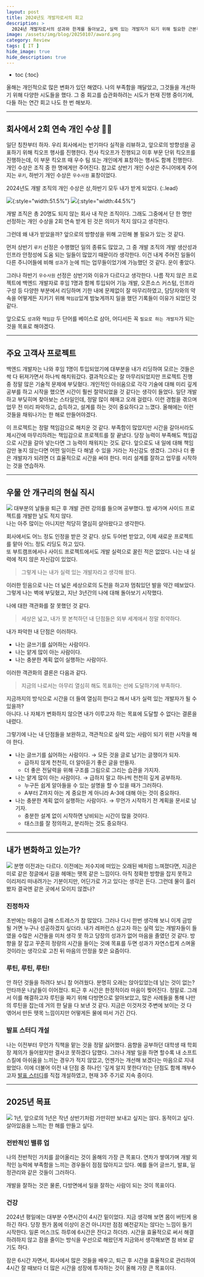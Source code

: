 ```yaml
---
layout: post
title: 2024년도 개발자로서의 회고
description: >
  2024년 개발자로서의 성과와 한계를 돌아보고, 실력 있는 개발자가 되기 위해 필요한 근본적인 변화와 2025년 목표를 담은 회고록
image: /assets/img/blog/20250107/award.png
category: Review
tags: [ IT ]
hide_image: true
hide_description: true
---
```


* toc
{:toc}

올해는 개인적으로 많은 변화가 있던 해였다. 나의 부족함을 깨달았고, 그것들을 개선하기 위해 다양한 시도들을 했다. 
그 중 회고를 습관화하려는 시도가 현재 진행 중이기에, 다들 하는 연간 회고 나도 한 번 해보자.

---
## 회사에서 2회 연속 개인 수상  🎉🎉
일단 칭찬부터 하자. 우리 회사에서는 반기마다 실적을 리뷰하고, 앞으로의 방향성을 공표하기 위해 킥오프 행사를 진행한다. 
전사 킥오프가 진행되고 이후 부문 단위 킥오프를 진행하는데, 이 부문 킥오프 때 우수 팀 또는 개인에게 표창하는 행사도 함께 진행한다. 
개인 수상은 조직 중 한 명에게만 주어진다. 참고로 상반기 개인 수상은 주니어에게 주어지는 `루키`, 하반기 개인 수상은 `우수사원` 표창이었다.

2024년도 개발 조직의 개인 수상은 상,하반기 모두 내가 받게 되었다.
{:.lead}

![](/assets/img/blog/20250107/award.png){:style="width:51.5%"}
![](/assets/img/blog/20250107/certificate.png){:style="width:44.5%"}  

개발 조직은 총 20명도 되지 않는 회사 내 작은 조직이다. 그래도 그중에서 단 한 명만 선정하는 개인 수상을 2회 연속 받게 된 것은 의미가 적지 않다고 생각한다.

그런데 왜 내가 받았을까? 앞으로의 방향성을 위해 고민해 볼 필요가 있는 것 같다.

먼저 상반기 `루키` 선정은 수행했던 일의 종류도 많았고, 그 중 개발 조직의 개발 생산성과 인프라 안정성에 도움 되는 일들이 많았기 때문이라 생각한다. 
이건 내게 주어진 일들이 다른 주니어들에 비해 `성과`가 눈에 띄는 업무들이었기에 가능했던 것 같다. 운이 좋았다.

그러나 하반기 `우수사원` 선정은 상반기와 이유가 다르다고 생각한다. 나름 작지 않은 프로젝트에 백엔드 개발자로 후임 1명과 함께 투입되어 
기능 개발, 오픈소스 커스텀, 인프라 구성 등 다양한 부분에서 리딩하며 기한 내에 문제없이 잘 마무리하였고, 
담당자와의 약속을 어떻게든 지키기 위해 `책임감`있게 밤늦게까지 일을 했던 기록들이 이유가 되었던 것 같다.

앞으로도 `성과`와 `책임감` 두 단어를 베이스로 삼아, 어디서든 꼭 `필요로 하는 개발자`가 되는 것을 목표로 해야겠다.

---
## 주요 고객사 프로젝트
백엔드 개발자는 나와 후임 1명이 투입되었기에 대부분을 내가 리딩하여 모르는 것들은 싹 다 뒤져가면서 하나씩 해치워갔다. 
결과적으로는 잘 마무리되었지만 프로젝트 진행 중 정말 많은 기술적 문제에 부딪혔다. 
개인적인 아쉬움으로 각각 기술에 대해 미리 깊게 공부를 하고 시작을 했으면 시간이 훨씬 절약되었을 것 같다는 생각이 들었다. 
일단 개발하고 부딪히며 찾아보는 스타일인데, 정말 많이 헤매고 오래 걸렸다. 
이런 경험을 겪으며 업무 전 미리 파악하고, 습득하고, 설계를 하는 것이 중요하다고 느꼈다. 올해에는 이런 것들을 채워나가는 한 해로 만들어야겠다.

이 프로젝트는 정말 책임감으로 해치운 것 같다. 부족함이 많았지만 시간을 갈아서라도 제시간에 마무리하려는 책임감으로 프로젝트를 잘 끝냈다. 
당장 능력이 부족해도 책임감으로 시간을 갈아 넣는다면 그 능력이 채워지는 것도 같다. 
앞으로도 내 일에 대해 책임감만 놓지 않는다면 어떤 일이든 다 해낼 수 있을 거라는 자신감도 생겼다. 
그러나 더 좋은 개발자가 되려면 더 효율적으로 시간을 써야 한다. 미리 설계를 잘하고 업무를 시작하는 것을 연습하자.

---
## 우물 안 개구리의 현실 직시
![](/assets/img/blog/20250107/frog.svg)
대부분의 날들을 퇴근 후 개발 관련 강의를 들으며 공부했다. 밤 새가며 사이드 프로젝트를 개발한 날도 적지 않다.   
나는 아주 많이는 아니지만 적당히 열심히 살아왔다고 생각한다. 

회사에서도 어느 정도 인정을 받은 것 같다. 상도 두어번 받았고, 이제 새로운 프로젝트를 맡아 어느 정도 리딩도 하고 있다.  
또 부트캠프에서나 사이드 프로젝트에서도 개발 실력으로 꿀린 적은 없었다. 나는 내 실력에 적지 않은 자신감이 있었다.

> 그렇게 나는 내가 실력 있는 개발자라고 생각해 왔다.

이러한 믿음으로 나는 더 넓은 세상으로의 도전을 하고자 멈춰있던 발을 약간 떼보았다.  
그렇게 나는 벽에 부딪혔고, 지난 3년간의 나에 대해 돌아보기 시작했다.

나에 대한 객관화를 잘 못했던 것 같다.

> 세상은 넓고, 내가 못 본척하던 내 단점들은 외부 세계에서 정말 취약하다. 

내가 파악한 내 단점은 이러하다.

- 나는 글쓰기를 싫어하는 사람이다.
- 나는 얕게 많이 아는 사람이다.
- 나는 충분한 계획 없이 실행하는 사람이다.

이러한 객관화의 결론은 다음과 같다.

> 지금의 나로서는 아무리 열심히 해도 목표하는 선에 도달하기에 부족하다.

지금까지의 방식으로 시간을 더 들여 열심히 한다고 해서 내가 실력 있는 개발자가 될 수 있을까?    
아니다. 나 자체가 변화하지 않으면 내가 이루고자 하는 목표에 도달할 수 없다는 결론을 내렸다.

그렇기에 나는 내 단점들을 보완하고, 객관적으로 실력 있는 사람이 되기 위한 시작을 해야 한다.

- 나는 글쓰기를 싫어하는 사람이다. → 모든 것을 글로 남기는 글쟁이가 되자.
  - 급하지 않게 천천히, 더 알아듣기 좋은 글을 만들자.
  - 더 좋은 전달력을 위해 구조를 그림으로 그리는 습관을 가지자.
- 나는 얕게 많이 아는 사람이다. → 급하지 말고 하나씩 천천히 깊게 공부하자.
  - 누구든 쉽게 알아들을 수 있는 설명을 할 수 있을 때가 그러하다.
  - A부터 Z까지 아는 게 중요한 게 아니라 A-3에 대해 아는 것이 중요하다.
- 나는 충분한 계획 없이 실행하는 사람이다. → 무언가 시작하기 전 계획을 문서로 남기자.
  - 충분한 설계 없이 시작하면 낭비되는 시간이 많을 것이다.
  - 태스크를 잘 정의하고, 분리하는 것도 중요하다.

---
## 내가 변화하고 있는가?
![](/assets/img/blog/20250107/in-the-jungle.webp)
분명 이전과는 다르다. 이전에는 저수지에 떠있는 오래된 배처럼 느껴졌다면, 지금은 미로 같은 정글에서 길을 헤매는 뗏목 같은 느낌이다. 
아직 정확한 방향을 잡지 못하고 이리저리 떠내려가는 기분이지만, 어딘가로 가고 있다는 생각은 든다. 
그런데 물이 흘러봤자 결국엔 같은 곳에서 모이지 않겠나?

### 진정하자
초반에는 마음이 급해 스트레스가 참 많았다. 그러나 다시 한번 생각해 보니 이게 금방 될 거면 누구나 성공하겠지 싶더라. 
내가 레퍼런스 삼고자 하는 실력 있는 개발자들이 들였을 수많은 시간들을 미처 생각 못 하고 당장의 성과가 없어 마음을 졸였던 것 같다. 
방향을 잘 잡고 꾸준히 정량의 시간을 들이는 것에 목표를 두면 성과가 자연스럽게 스며올 것이라는 생각으로 고친 뒤 마음의 안정을 찾은 요즘이다.

### 루틴, 루틴, 루틴!
안 하던 것들을 하려다 보니 참 어려웠다. 분명히 오래는 앉아있었는데 남는 것이 없는? 안타까운 나날들이 이어졌다. 퇴근 후 시간은 한정적이라 마음이 찢어진다. 정말로. 
그래서 이를 해결하고자 루틴을 짜기 위해 다방면으로 알아보았고, 많은 사례들을 통해 나만의 루틴을 잡는데 거의 한 달을 다 보낸 것 같다. 
지금은 이것저것 주변에 보이는 것 다 엮어서 만든 뗏목 느낌이지만 어떻게든 물에 떠서 가긴 간다.

### 발표 스터디 개설
나는 이전부터 무언가 직책을 맡는 것을 정말 싫어했다. 음향을 공부하던 대학생 때 학회장 제의가 들어왔지만 결사코 못하겠다 답했다. 
그러나 개발 일을 하면 할수록 내 소프트 스킬에 아쉬움을 느끼는 경우가 적지 않았고, 언젠가는 개선해 보겠다는 마음으로 지내왔었다. 
이에 더불어 이전 내 단점 중 하나인 ‘깊게 알지 못한다’라는 단점도 함께 깨부수고자 
[발표 스터디](https://nilgil.notion.site/BPS-12cebff1f83f80a5adcfef6d65d1ba89)를 직접 개설하였고, 현재 3주 주기로 지속 중이다.

---
## 2025년 목표
![](/assets/img/blog/20250107/2025.svg)
1년, 앞으로의 1년은 작년 상반기처럼 가만히만 보내고 싶지는 않다. 동적이고 싶다. 살아있음을 느끼는 한 해를 만들고 싶다.

### 전반적인 밸류 업
나의 전반적인 가치를 끌어올리는 것이 올해의 가장 큰 목표다. 연차가 쌓여가며 개발 외적인 능력에 부족함을 느끼는 경우들이 점점 많아지고 있다. 
예를 들어 글쓰기, 발표, 일정관리와 같은 것들이 그러하다.

개발을 잘하는 것은 물론, 다방면에서 일을 잘하는 사람이 되는 것이 목표이다.

### 건강
2024년 평일에는 대부분 수면시간이 4시간 밑이었다. 지금 생각해 보면 몸이 버틴게 용하긴 하다. 
당장 뭔가 몸에 이상이 온건 아니지만 점점 예전같지는 않다는 느낌이 들기 시작한다. 일론 머스크도 하루에 6시간은 잔다고 하더라. 
시간을 효율적으로 써서 해결하려하지 않고 잠을 줄이는 방식을 우선으로 해왔던게 지금와서 생각해보면 참 바보 같기도 하다.

잠은 6시간 자면서, 회사에서 많은 것들을 배우고, 퇴근 후 시간을 효율적으로 관리하여  
4시간 잘 때보다 더 많은 시간을 성장에 투자하는 것이 올해 가장 큰 목표이다.
